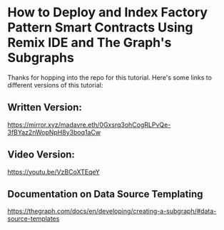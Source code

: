 # How to Deploy and Index Factory Pattern Smart Contracts Using Remix IDE and The Graph's Subgraphs

Thanks for hopping into the repo for this tutorial. Here's some links to different versions of this tutorial:

## Written Version:

https://mirror.xyz/madavre.eth/0Gxsrq3ohCogRLPvQe-3fBYaz2nWopNpH8y3boq1aCw

## Video Version:

https://youtu.be/VzBCoXTEqeY

## Documentation on Data Source Templating

https://thegraph.com/docs/en/developing/creating-a-subgraph/#data-source-templates
